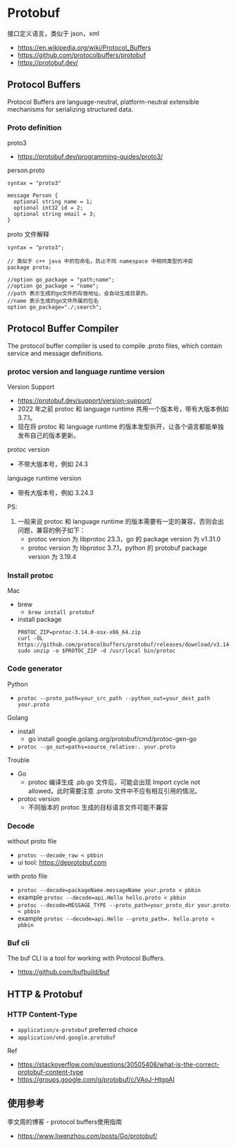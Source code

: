 # Protobuf
接口定义语言，类似于 json，xml
- https://en.wikipedia.org/wiki/Protocol_Buffers
- https://github.com/protocolbuffers/protobuf
- https://protobuf.dev/


## Protocol Buffers
Protocol Buffers are language-neutral, platform-neutral extensible mechanisms for serializing structured data.

### Proto definition
proto3
- https://protobuf.dev/programming-guides/proto3/

person.proto
```
syntax = "proto3"

message Person {
  optional string name = 1;
  optional int32 id = 2;
  optional string email = 3;
}
```

proto 文件解释
```
syntax = "proto3";

// 类似于 c++ java 中的包命名，防止不同 namespace 中相同类型的冲突
package proto;

//option go_package = "path;name";
//option go_package = "name";
//path 表示生成的go文件的存放地址，会自动生成目录的。
//name 表示生成的go文件所属的包名
option go_package="./;search";
```


## Protocol Buffer Compiler
The protocol buffer compiler is used to compile .proto files, which contain service and message definitions.

### protoc version and language runtime version
Version Support
- https://protobuf.dev/support/version-support/
- 2022 年之前 protoc 和 language runtime 共用一个版本号，带有大版本例如 3.7.1。
- 现在将 protoc 和 language runtime 的版本发型拆开，让各个语言都能单独发布自己的版本更新。

protoc version
- 不带大版本号，例如 24.3

language runtime version
- 带有大版本号，例如 3.24.3

PS:
1. 一般来说 protoc 和 language runtime 的版本需要有一定的兼容，否则会出问题，兼容的例子如下：
    - protoc version 为 libprotoc 23.3，go 的 package version 为 v1.31.0
    - protoc version 为 libprotoc 3.7.1，python 的 protobuf package version 为 3.19.4

### Install protoc
Mac
- brew
  - `brew install protobuf`
- install package
    ```
    PROTOC_ZIP=protoc-3.14.0-osx-x86_64.zip
    curl -OL https://github.com/protocolbuffers/protobuf/releases/download/v3.14.0/$PROTOC_ZIP
    sudo unzip -o $PROTOC_ZIP -d /usr/local bin/protoc
    ```

### Code generator
Python
- `protoc --proto_path=your_src_path --python_out=your_dest_path your.proto`

Golang
- install
  - go install google.golang.org/protobuf/cmd/protoc-gen-go
- `protoc --go_out=paths=source_relative:. your.proto`

Trouble
- Go
  - protoc 编译生成 .pb.go 文件后，可能会出现 Import cycle not allowed，此时需要注意 .proto 文件中不应有相互引用的情况。
- protoc version
  - 不同版本的 protoc 生成的目标语言文件可能不兼容


### Decode
without proto file
- `protoc --decode_raw < pbbin`
- ui tool: https://deprotobuf.com

with proto file
- `protoc --decode=packageName.messageName your.proto < pbbin`
- example `protoc --decode=api.Hello hello.proto < pbbin`
- `protoc --decode=MESSAGE_TYPE --proto_path=your_proto_dir your.proto < pbbin`
- example `protoc --decode=api.Hello --proto_path=. hello.proto < pbbin`


### Buf cli
The buf CLI is a tool for working with Protocol Buffers.
- https://github.com/bufbuild/buf


## HTTP & Protobuf
### HTTP Content-Type
- `application/x-protobuf` preferred choice
- `application/vnd.google.protobuf`

Ref
- https://stackoverflow.com/questions/30505408/what-is-the-correct-protobuf-content-type
- https://groups.google.com/g/protobuf/c/VAoJ-HtgpAI


## 使用参考
李文周的博客 - protocol buffers使用指南
- https://www.liwenzhou.com/posts/Go/protobuf/
